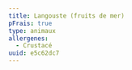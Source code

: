 ```yaml
---
title: Langouste (fruits de mer)
pFrais: true
type: animaux
allergenes:
  - Crustacé
uuid: e5c62dc7
---
```



